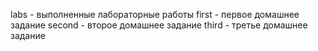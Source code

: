 labs - выполненные лабораторные работы
first - первое домашнее задание
second - второе домашнее задание
third - третье домашнее задание
